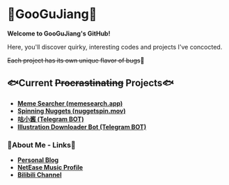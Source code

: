 # 🌟GooGuJiang🌟

**Welcome to GooGuJiang's GitHub!**

Here, you'll discover quirky, interesting codes and projects I've concocted.

~~Each project has its own unique flavor of bugs~~🤔

## 🐟Current ~~Procrastinating~~ Projects🐟

- **[Meme Searcher (memesearch.app)](https://memesearch.app/)**
- **[Spinning Nuggets (nuggetspin.mov)](https://nuggetspin.mov/)**
- **[咕小酱 (Telegram BOT)](https://github.com/GooGuJiang/Gugumoe-bot)**
- **[Illustration Downloader Bot (Telegram BOT)](https://github.com/GooGuJiang/Gu-PicBot)**

### 🔗About Me - Links🔗

- **[Personal Blog](https://www.gmoe.cc/)**
- **[NetEase Music Profile](https://music.163.com/#/artist?id=48984207)**
- **[Bilibili Channel](https://space.bilibili.com/21141864)**
